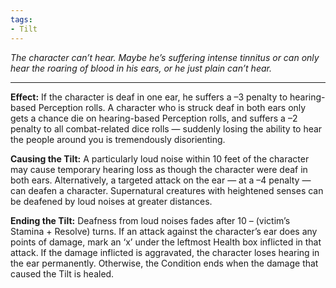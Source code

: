 ```yaml
---
tags:
- Tilt
---
```


_The character can’t hear. Maybe he’s suffering intense tinnitus or can only hear the roaring of blood in his ears, or he just plain can’t hear._

---

**Effect:** If the character is deaf in one ear, he suffers a –3 penalty to hearing-based Perception rolls. A character who is struck deaf in both ears only gets a chance die on hearing-based Perception rolls, and suffers a –2 penalty to all combat-related dice rolls — suddenly losing the ability to hear the people around you is tremendously disorienting.

**Causing the Tilt:** A particularly loud noise within 10 feet of the character may cause temporary hearing loss as though the character were deaf in both ears. Alternatively, a targeted attack on the ear — at a –4 penalty — can deafen a character. Supernatural creatures with heightened senses can be deafened by loud noises at greater distances.

**Ending the Tilt:** Deafness from loud noises fades after 10 – (victim’s Stamina + Resolve) turns. If an attack against the character’s ear does any points of damage, mark an ‘x’ under the leftmost Health box inflicted in that attack. If the damage inflicted is aggravated, the character loses hearing in the ear permanently. Otherwise, the Condition ends when the damage that caused the Tilt is healed.